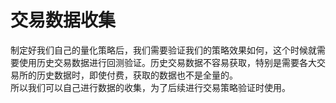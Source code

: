 # 交易数据收集   
制定好我们自己的量化策略后，我们需要验证我们的策略效果如何，这个时候就需要使用历史交易数据进行回测验证。历史交易数据不容易获取，特别是需要各大交易所的历史数据时，即使付费，获取的数据也不是全量的。   
所以我们可以自己进行数据的收集，为了后续进行交易策略验证时使用。  


